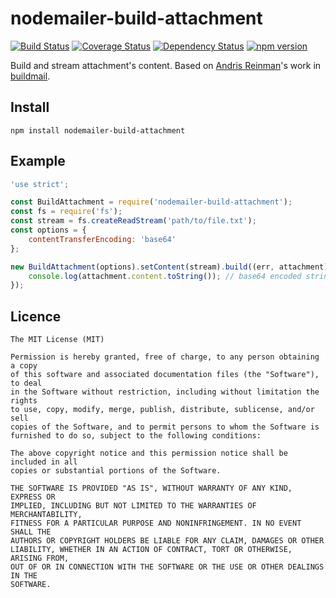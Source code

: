 # nodemailer-build-attachment

[![Build Status](https://travis-ci.org/killmenot/nodemailer-build-attachment.svg?branch=master)](https://travis-ci.org/killmenot/nodemailer-build-attachment)
[![Coverage Status](https://coveralls.io/repos/github/killmenot/nodemailer-build-attachment/badge.svg?branch=master)](https://coveralls.io/github/killmenot/nodemailer-build-attachment?branch=master)
[![Dependency Status](https://david-dm.org/killmenot/nodemailer-build-attachment.svg)](https://david-dm.org/killmenot/nodemailer-build-attachment.svg)
[![npm version](https://badge.fury.io/js/nodemailer-build-attachment.svg)](https://badge.fury.io/js/nodemailer-build-attachment)

Build and stream attachment's content. Based on [Andris Reinman](https://github.com/andris9)'s work in [buildmail](https://github.com/nodemailer/buildmail).

## Install

```
npm install nodemailer-build-attachment
```


## Example

```javascript
'use strict';

const BuildAttachment = require('nodemailer-build-attachment');
const fs = require('fs');
const stream = fs.createReadStream('path/to/file.txt');
const options = {
    contentTransferEncoding: 'base64'
};

new BuildAttachment(options).setContent(stream).build((err, attachment) => {
    console.log(attachment.content.toString()); // base64 encoded string
});

```


## Licence

    The MIT License (MIT)

    Permission is hereby granted, free of charge, to any person obtaining a copy
    of this software and associated documentation files (the "Software"), to deal
    in the Software without restriction, including without limitation the rights
    to use, copy, modify, merge, publish, distribute, sublicense, and/or sell
    copies of the Software, and to permit persons to whom the Software is
    furnished to do so, subject to the following conditions:

    The above copyright notice and this permission notice shall be included in all
    copies or substantial portions of the Software.

    THE SOFTWARE IS PROVIDED "AS IS", WITHOUT WARRANTY OF ANY KIND, EXPRESS OR
    IMPLIED, INCLUDING BUT NOT LIMITED TO THE WARRANTIES OF MERCHANTABILITY,
    FITNESS FOR A PARTICULAR PURPOSE AND NONINFRINGEMENT. IN NO EVENT SHALL THE
    AUTHORS OR COPYRIGHT HOLDERS BE LIABLE FOR ANY CLAIM, DAMAGES OR OTHER
    LIABILITY, WHETHER IN AN ACTION OF CONTRACT, TORT OR OTHERWISE, ARISING FROM,
    OUT OF OR IN CONNECTION WITH THE SOFTWARE OR THE USE OR OTHER DEALINGS IN THE
    SOFTWARE.
